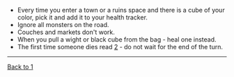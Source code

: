 * Every time you enter a town or a ruins space and there is a cube of your color, pick it and add it to your health tracker.
* Ignore all monsters on the road.
* Couches and markets don't work.
* When you pull a wight or black cube from the bag - heal one instead.
* The first time someone dies read [2](./2.md) - do not wait for the end of the turn.


---
[Back to 1](./1.md)
